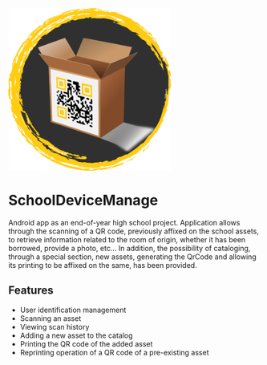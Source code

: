 <img src="logo.png" width="324" height="324">

# SchoolDeviceManage
Android app as an end-of-year high school project.
Application allows through the scanning of a QR code, previously affixed on the school assets, to retrieve information related to the room of origin, whether it has been borrowed, provide a photo, etc... In addition, the possibility of cataloging, through a special section, new assets, generating the QrCode and allowing its printing to be affixed on the same, has been provided.

## Features

- User identification management
- Scanning an asset
- Viewing scan history
- Adding a new asset to the catalog
- Printing the QR code of the added asset
- Reprinting operation of a QR code of a pre-existing asset
